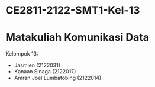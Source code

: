 # CE2811-2122-SMT1-Kel-13
# Matakuliah Komunikasi Data

Kelompok 13:
- Jasmien (2122031)
- Kanaan Sinaga (2122017)
- Amran Joel Lumbatobing (2122014)
